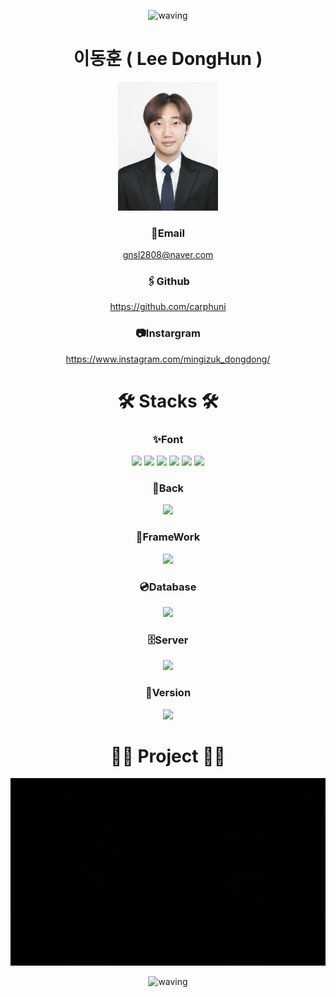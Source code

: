 <div align="center">

![waving](https://capsule-render.vercel.app/api?type=waving&height=200&text=Hello!&fontAlign=26&fontAlignY=40&color=0c70f2&fontColor=fff)

</div>

<div align="center">

  # **이동훈 ( Lee DongHun )**
  
  <img src="./images/이동훈.jpg" style="width:10rem;"/>

  ### **📧Email**
  gnsl2808@naver.com
  ### 🖇️Github
  https://github.com/carphuni
  ### 📷Instargram
  https://www.instagram.com/mingizuk_dongdong/

  <h1>🛠️ Stacks 🛠️</h1>

  ### **✨Font**
  <img src="https://img.shields.io/badge/html5-E34F26?style=for-the-badge&logo=html5&logoColor=white"> 
  <img src="https://img.shields.io/badge/css-1572B6?style=for-the-badge&logo=css3&logoColor=white"> 
  <img src="https://img.shields.io/badge/javascript-F7DF1E?style=for-the-badge&logo=javascript&logoColor=black"> 
  <img src="https://img.shields.io/badge/jquery-0769AD?style=for-the-badge&logo=jquery&logoColor=white">
  <img src="https://img.shields.io/badge/jquery-0769AD?style=for-the-badge&logo=jquery&logoColor=white">
  <img src="https://img.shields.io/badge/ajax-0064CD?style=for-the-badge&logo=ajax&logoColor=white"> 

  ### **🔩Back**
  <img src="https://img.shields.io/badge/java-007396?style=for-the-badge&logo=java&logoColor=white"> 


  ### **🧱FrameWork**
  <img src="https://img.shields.io/badge/spring-6DB33F?style=for-the-badge&logo=spring&logoColor=white"> 

  ### 💿**Database**
  <img src="https://img.shields.io/badge/oracle-F80000?style=for-the-badge&logo=oracle&logoColor=white"> 

  ### 🗄️**Server**
  <img src="https://img.shields.io/badge/apache tomcat-F8DC75?style=for-the-badge&logo=apachetomcat&logoColor=white">

  ### 🎥**Version**
  <img src="https://img.shields.io/badge/github-181717?style=for-the-badge&logo=github&logoColor=white">


<h1>👨‍💻 Project 👨‍💻</h1>

<div style="display:flex;">
  <div>
    <a href="https://github.com/carphuni/HappyDogHappyCat/tree/dev" style="margin-right:10px">
      <img src="./images/프로필기본이미지.jpg" width="400" height="300"/>
    </a>
  </div>
  <div>
    <a href="https://github.com/carphuni/HappyDogHappyCat/tree/dev">
      <img src="./images/프로필기본이미지.jpg" width="400" height="300"/>
    </a>
  </div>
</div>







![waving](https://capsule-render.vercel.app/api?type=waving&height=200&fontAlign=26&fontAlignY=40&color=0c70f2&fontColor=fff&section=footer)

</div>
